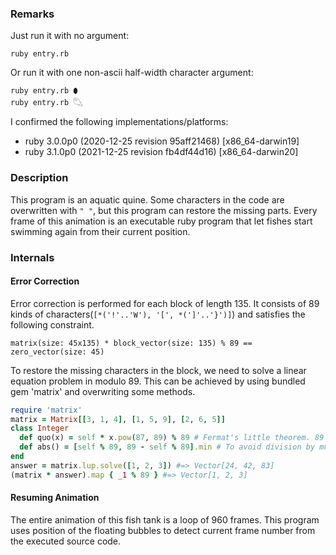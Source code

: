 ### Remarks

Just run it with no argument:

    ruby entry.rb

Or run it with one non-ascii half-width character argument:

    ruby entry.rb ⬮
    ruby entry.rb 𓆡

I confirmed the following implementations/platforms:

* ruby 3.0.0p0 (2020-12-25 revision 95aff21468) [x86_64-darwin19]
* ruby 3.1.0p0 (2021-12-25 revision fb4df44d16) [x86_64-darwin20]

### Description

This program is an aquatic quine.
Some characters in the code are overwritten with `" "`, but this program can restore the missing parts.
Every frame of this animation is an executable ruby program that let fishes start swimming again from their current position.

### Internals

#### Error Correction

Error correction is performed for each block of length 135.
It consists of 89 kinds of characters(`[*('!'..'W'), '[', *(']'..'}')]`) and satisfies the following constraint.

```
matrix(size: 45x135) * block_vector(size: 135) % 89 == zero_vector(size: 45)
```

To restore the missing characters in the block, we need to solve a linear equation problem in modulo 89.
This can be achieved by using bundled gem 'matrix' and overwriting some methods.

```ruby
require 'matrix'
matrix = Matrix[[3, 1, 4], [1, 5, 9], [2, 6, 5]]
class Integer
  def quo(x) = self * x.pow(87, 89) % 89 # Fermat's little theorem. 89 is a prime number.
  def abs() = [self % 89, 89 - self % 89].min # To avoid division by multiple of 89.
end
answer = matrix.lup.solve([1, 2, 3]) #=> Vector[24, 42, 83]
(matrix * answer).map { _1 % 89 } #=> Vector[1, 2, 3]
```

#### Resuming Animation

The entire animation of this fish tank is a loop of 960 frames.
This program uses position of the floating bubbles to detect current frame number from the executed source code.
